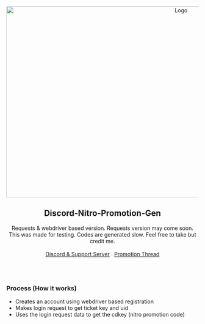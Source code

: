<div id="top"></div>

<div align="center">
  <a href="https://automized.sellix.io">
    <img src="https://support.discord.com/hc/article_attachments/8078461081623/DiscordxTencent_ToF_CoMarketing_1920x1080.png" alt="Logo" width="900" height="500">
  </a>
  
  <h2 align="center">Discord-Nitro-Promotion-Gen</h3>

  <p align="center">
    Requests & webdriver based version. Requests version may come soon. This was made for testing. Codes are generated slow. Feel free to take but credit me.
    <br />
    <br />
    <a href="https://discord.gg/socket">Discord & Support Server</a>
    .
    <a href="https://support.discord.com/hc/en-us/articles/8033740686615-1-Month-of-Discord-Nitro-for-Tower-of-Fantasy-Players-Promo-FAQ">Promotion Thread</a>
  </p>
</div>

<br />
<br />

### Process (How it works)

- Creates an account using webdriver based registration
- Makes login request to get ticket key and uid
- Uses the login request data to get the cdkey (nitro promotion code)
